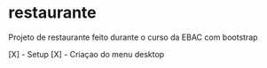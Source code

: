 # restaurante
Projeto de restaurante feito durante o curso da EBAC com bootstrap


[X] - Setup
[X] - Criaçao do menu desktop